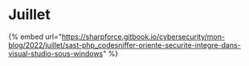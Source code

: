 # Juillet

{% embed url="https://sharpforce.gitbook.io/cybersecurity/mon-blog/2022/juillet/sast-php_codesniffer-oriente-securite-integre-dans-visual-studio-sous-windows" %}
